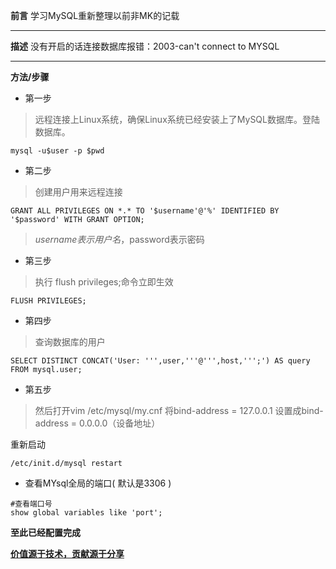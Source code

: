**前言**
学习MySQL重新整理以前非MK的记载

___

**描述**
没有开启的话连接数据库报错：2003-can't connect to MYSQL

___

**方法/步骤**

- 第一步

> 远程连接上Linux系统，确保Linux系统已经安装上了MySQL数据库。登陆数据库。

```shell
mysql -u$user -p $pwd
```
- 第二步

> 创建用户用来远程连接

```mysql
GRANT ALL PRIVILEGES ON *.* TO '$username'@'%' IDENTIFIED BY '$password' WITH GRANT OPTION;
```

> $username表示用户名，%表示所有的电脑都可以连接，也可以设置某个ip地址运行连接，$password表示密码

- 第三步

> 执行 flush privileges;命令立即生效

```mysql
FLUSH PRIVILEGES;
```

- 第四步

> 查询数据库的用户

```mysql
SELECT DISTINCT CONCAT('User: ''',user,'''@''',host,''';') AS query FROM mysql.user;
```

- 第五步

>然后打开vim /etc/mysql/my.cnf
将bind-address = 127.0.0.1
设置成bind-address = 0.0.0.0（设备地址）

重新启动

```
/etc/init.d/mysql restart
```

- 查看MYsql全局的端口( 默认是3306 )

```mysql
#查看端口号
show global variables like 'port';
```

**至此已经配置完成**

**[价值源于技术，贡献源于分享](https://github.com/alicfeng)**
